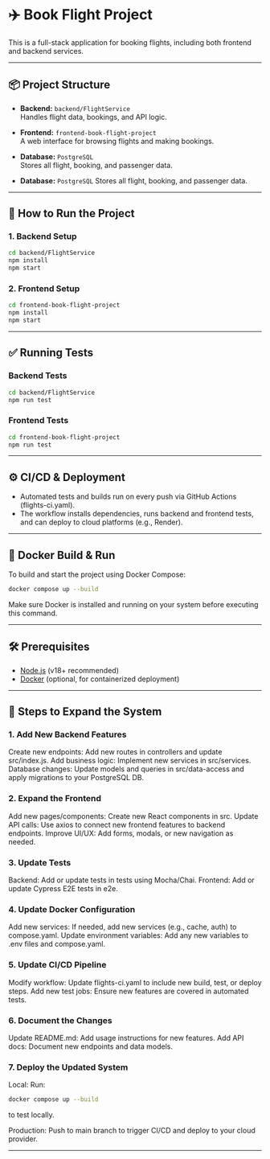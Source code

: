 # ✈️ Book Flight Project

This is a full-stack application for booking flights, including both frontend and backend services.

---

## 📦 Project Structure

- **Backend:** `backend/FlightService`  
  Handles flight data, bookings, and API logic.

- **Frontend:** `frontend-book-flight-project`  
  A web interface for browsing flights and making bookings.

- **Database:** `PostgreSQL`  
  Stores all flight, booking, and passenger data.

- **Database:** `PostgreSQL`
  Stores all flight, booking, and passenger data.

---

## 🚀 How to Run the Project

### 1. Backend Setup

```bash
cd backend/FlightService
npm install
npm start
```

### 2. Frontend Setup

```bash
cd frontend-book-flight-project
npm install
npm start
```

---

## ✅ Running Tests

### Backend Tests

```bash
cd backend/FlightService
npm run test
```

### Frontend Tests

```bash
cd frontend-book-flight-project
npm run test
```

---

## ⚙️ CI/CD & Deployment
- Automated tests and builds run on every push via GitHub Actions (flights-ci.yaml).
- The workflow installs dependencies, runs backend and frontend tests, and can deploy to cloud platforms (e.g., Render).

---

## 🐳 Docker Build & Run

To build and start the project using Docker Compose:

```bash
docker compose up --build
```

Make sure Docker is installed and running on your system before executing this command.

---

## 🛠️ Prerequisites

- [Node.js](https://nodejs.org/) (v18+ recommended)
- [Docker](https://www.docker.com/) (optional, for containerized deployment)

---

## 🧩 Steps to Expand the System
### 1. Add New Backend Features
Create new endpoints:
Add new routes in controllers and update src/index.js.
Add business logic:
Implement new services in src/services.
Database changes:
Update models and queries in src/data-access and apply migrations to your PostgreSQL DB.
### 2. Expand the Frontend
Add new pages/components:
Create new React components in src.
Update API calls:
Use axios to connect new frontend features to backend endpoints.
Improve UI/UX:
Add forms, modals, or new navigation as needed.
### 3. Update Tests
Backend:
Add or update tests in tests using Mocha/Chai.
Frontend:
Add or update Cypress E2E tests in e2e.
### 4. Update Docker Configuration
Add new services:
If needed, add new services (e.g., cache, auth) to compose.yaml.
Update environment variables:
Add any new variables to .env files and compose.yaml.
### 5. Update CI/CD Pipeline
Modify workflow:
Update flights-ci.yaml to include new build, test, or deploy steps.
Add new test jobs:
Ensure new features are covered in automated tests.
### 6. Document the Changes
Update README.md:
Add usage instructions for new features.
Add API docs:
Document new endpoints and data models.
### 7. Deploy the Updated System
Local:
Run: 
```bash
docker compose up --build
```
to test locally.

Production:
Push to main branch to trigger CI/CD and deploy to your cloud provider. 

---
